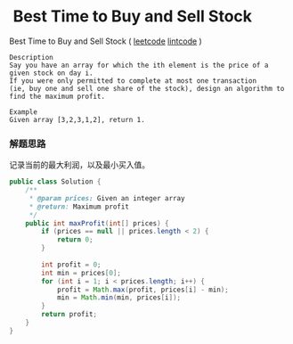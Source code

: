 #  Best Time to Buy and Sell Stock

 Best Time to Buy and Sell Stock ( [leetcode]()  [lintcode](http://www.lintcode.com/en/problem/best-time-to-buy-and-sell-stock/) )

```
Description
Say you have an array for which the ith element is the price of a given stock on day i.
If you were only permitted to complete at most one transaction 
(ie, buy one and sell one share of the stock), design an algorithm to find the maximum profit.

Example
Given array [3,2,3,1,2], return 1.
```

### 解题思路

记录当前的最大利润，以及最小买入值。

```java
public class Solution {
    /**
     * @param prices: Given an integer array
     * @return: Maximum profit
     */
    public int maxProfit(int[] prices) {
        if (prices == null || prices.length < 2) {
            return 0;
        }
        
        int profit = 0;
        int min = prices[0];
        for (int i = 1; i < prices.length; i++) {
            profit = Math.max(profit, prices[i] - min);
            min = Math.min(min, prices[i]);
        }
        return profit;
    }
}
```

